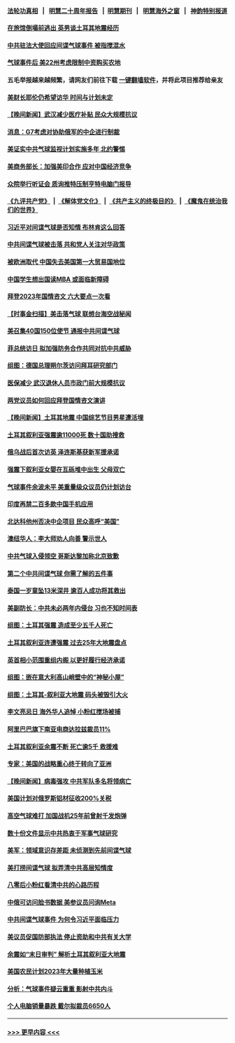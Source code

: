 #### [法轮功真相](https://github.com/gfw-breaker/truth/blob/master/README.md?t=0) &nbsp;&nbsp;|&nbsp;&nbsp; [明慧二十周年报告](https://github.com/gfw-breaker/mh-reports/blob/master/README.md?t=0) &nbsp;&nbsp;|&nbsp;&nbsp;[明慧期刊](https://github.com/gfw-breaker/mh-qikan) &nbsp;&nbsp;|&nbsp;&nbsp; [明慧海外之窗](https://github.com/gfw-breaker/mh-news/blob/master/README.md?t=0) &nbsp;&nbsp;|&nbsp;&nbsp; [神韵特别报道](https://github.com/gfw-breaker/mh-news/blob/master/shenyun.md?t=0)
#### [在旅馆倒塌前逃出 英男谈土耳其地震经历](../pages/nsc418/n13925918.md?t=02092143) 
#### [中共驻法大使回应间谍气球事件 被指搅混水](../pages/nsc418/n13926089.md?t=02092143) 
#### [气球事件后 美22州考虑限制中资购买农地](../pages/nsc418/n13926097.md?t=02092143) 
#### 五毛举报越来越频繁，请网友们前往下载 [一键翻墙软件](https://github.com/gfw-breaker/ssr-accounts)，并将此项目推荐给亲友
#### [美财长耶伦仍希望访华 时间与计划未定](../pages/nsc418/n13926158.md?t=02092143) 
#### [【晚间新闻】武汉减少医疗补贴 民众大规模抗议](../pages/nsc418/n13925524.md?t=02092143) 
#### [消息：G7考虑对协助俄军的中企进行制裁](../pages/nsc418/n13925886.md?t=02092143) 
#### [美证实中共气球监视计划实施多年 北约警惕](../pages/nsc418/n13925762.md?t=02092143) 
#### [美商务部长：加强美印合作 应对中国经济竞争](../pages/nsc418/n13925775.md?t=02092143) 
#### [众院举行听证会 质询推特压制亨特电脑门报导](../pages/nsc418/n13925664.md?t=02092143) 
#### [《九评共产党》](https://github.com/begood0513/9ping.md/blob/master/README.md) &nbsp;|&nbsp; [《解体党文化》](../../../../jtdwh.md/blob/master/README.md)  &nbsp;|&nbsp; [《共产主义的终极目的》](../../../../gczydzjmd.md/blob/master/README.md) &nbsp;|&nbsp; [《魔鬼在统治我们的世界》](../../../../mgztzwmdsj.md/blob/master/README.md) 
#### [习近平对间谍气球是否知情 布林肯这么回答](../pages/nsc418/n13925690.md?t=02092143) 
#### [中共间谍气球被击落 共和党人关注对华政策](../pages/nsc418/n13925608.md?t=02092143) 
#### [被欧洲取代 中国失去美国第一大贸易国地位](../pages/nsc418/n13925575.md?t=02092143) 
#### [中国学生想出国读MBA 或面临新障碍](../pages/nsc418/n13925589.md?t=02092143) 
#### [拜登2023年国情咨文 六大要点一次看](../pages/nsc418/n13925576.md?t=02092143) 
#### [【时事金扫描】美击落气球 联想台海空战秘闻](../pages/nsc418/n13925506.md?t=02092143) 
#### [美召集40国150位使节 通报中共间谍气球](../pages/nsc418/n13925414.md?t=02092143) 
#### [菲总统访日 拟加强防务合作共同对抗中共威胁](../pages/nsc418/n13925504.md?t=02092143) 
#### [组图：德国总理朔尔茨访问拜耳研究部门](../pages/nsc418/n13925316.md?t=02092143) 
#### [医保减少 武汉退休人员市政门前大规模抗议](../pages/nsc418/n13925389.md?t=02092143) 
#### [两党议员如何回应拜登国情咨文演讲](../pages/nsc418/n13925314.md?t=02092143) 
#### [【晚间新闻】土耳其地震 中国综艺节目男星遭活埋](../pages/nsc418/n13925370.md?t=02092143) 
#### [土耳其叙利亚强震逾11000死 数十国助搜救](../pages/nsc418/n13925018.md?t=02092143) 
#### [俄乌战后首次访英 泽连斯基获新军援承诺](../pages/nsc418/n13925463.md?t=02092143) 
#### [强震下叙利亚女婴在瓦砾堆中出生 父母双亡](../pages/nsc418/n13925061.md?t=02092143) 
#### [气球事件余波未平 美重量级众议员仍计划访台](../pages/nsc418/n13925151.md?t=02092143) 
#### [印度再禁二百多款中国手机应用](../pages/nsc418/n13924974.md?t=02092143) 
#### [北达科他州否决中企项目 民众高呼“美国”](../pages/nsc418/n13924893.md?t=02092143) 
#### [澳纽华人：李大师劝人向善 警示世人](../pages/nsc418/n13924146.md?t=02092143) 
#### [中共气球入侵领空 哥斯达黎加称北京致歉](../pages/nsc418/n13924829.md?t=02092143) 
#### [第二个中共间谍气球 你需了解的五件事](../pages/nsc418/n13924810.md?t=02092143) 
#### [泰国一岁童坠13米深井 逾百人成功将其救出](../pages/nsc418/n13924645.md?t=02092143) 
#### [美副防长：中共未必两年内侵台 习也不知时间表](../pages/nsc418/n13924511.md?t=02092143) 
#### [组图：土耳其强震 造成至少五千人死亡](../pages/nsc418/n13924536.md?t=02092143) 
#### [土耳其叙利亚连遭强震 过去25年大地震盘点](../pages/nsc418/n13924756.md?t=02092143) 
#### [英首相小范围重组内阁 以更好履行经济承诺](../pages/nsc418/n13924615.md?t=02092143) 
#### [组图：嵌在意大利高山峭壁中的“神秘小屋”](../pages/nsc418/n13924676.md?t=02092143) 
#### [组图：土耳其-叙利亚大地震 码头被毁引大火](../pages/nsc418/n13924675.md?t=02092143) 
#### [李文亮忌日 海外华人追悼 小粉红搅场被捕](../pages/nsc418/n13924598.md?t=02092143) 
#### [阿里巴巴旗下南亚电商达拉兹裁员11%](../pages/nsc418/n13924564.md?t=02092143) 
#### [土耳其叙利亚余震不断 死亡逾5千 救援难](../pages/nsc418/n13924489.md?t=02092143) 
#### [专家：美国的战略重心终于转向了亚洲](../pages/nsc418/n13924497.md?t=02092143) 
#### [【晚间新闻】病毒强攻 中共军队多名将领病亡](../pages/nsc418/n13924509.md?t=02092143) 
#### [美国计划对俄罗斯铝材征收200%关税](../pages/nsc418/n13924407.md?t=02092143) 
#### [高空气球难打 加国战机25年前曾射千发炮弹](../pages/nsc418/n13924290.md?t=02092143) 
#### [数十份文件显示中共热衷于军事气球研究](../pages/nsc418/n13924151.md?t=02092143) 
#### [美军：领域意识存差距 未侦测到先前间谍气球](../pages/nsc418/n13924295.md?t=02092143) 
#### [美打捞间谍气球 拟弄清中共高层知情度](../pages/nsc418/n13924164.md?t=02092143) 
#### [八零后小粉红看清中共的心路历程](../pages/nsc418/n13921745.md?t=02092143) 
#### [中俄可访问脸书数据 美参议员问询Meta](../pages/nsc418/n13924185.md?t=02092143) 
#### [中共间谍气球事件 为何令习近平面临压力](../pages/nsc418/n13924131.md?t=02092143) 
#### [美议员促国防部执法 停止资助和中共有关大学](../pages/nsc418/n13924096.md?t=02092143) 
#### [余震如“末日审判” 解析土耳其叙利亚大地震](../pages/nsc418/n13923876.md?t=02092143) 
#### [美国农民计划2023年大量种植玉米](../pages/nsc418/n13924039.md?t=02092143) 
#### [分析：气球事件疑云重重 影射中共内斗](../pages/nsc418/n13924062.md?t=02092143) 
#### [个人电脑销量暴跌 戴尔拟裁员6650人](../pages/nsc418/n13923902.md?t=02092143) 

----
#### [ >>> 更早内容 <<< ](../indexes/nsc418-earlier.md)
